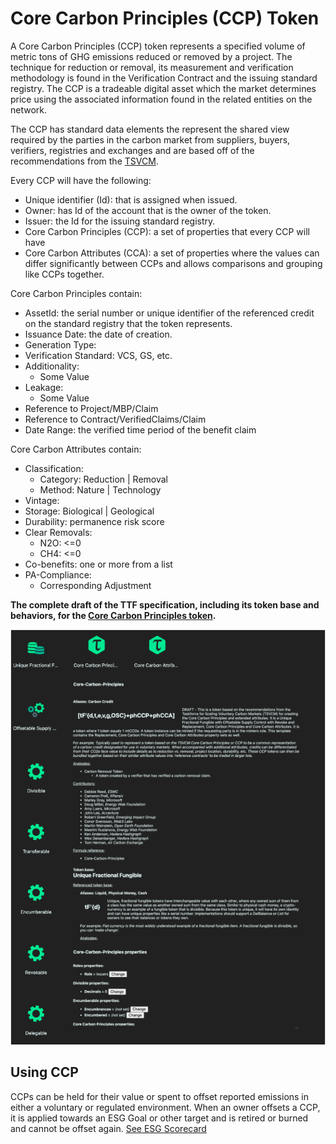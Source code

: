 # Core Carbon Principles (CCP) Token

A Core Carbon Principles (CCP) token represents a specified volume of metric tons of GHG emissions reduced or removed by a project. The technique for reduction or removal, its measurement and verification methodology is found in the Verification Contract and the issuing standard registry. The CCP is a tradeable digital asset which the market determines price using the associated information found in the related entities on the network.

The CCP has standard data elements the represent the shared view required by the parties in the carbon market from suppliers, buyers, verifiers, registries and exchanges and are based off of the recommendations from the [TSVCM](https://www.iif.com/tsvcm).

Every CCP will have the following:

- Unique identifier (Id): that is assigned when issued.
- Owner: has Id of the account that is the owner of the token.
- Issuer: the Id for the issuing standard registry.
- Core Carbon Principles (CCP): a set of properties that every CCP will have
- Core Carbon Attributes (CCA): a set of properties where the values can differ significantly between CCPs and allows comparisons and grouping like CCPs together.

Core Carbon Principles contain:

- AssetId: the serial number or unique identifier of the referenced credit on the standard registry that the token represents.
- Issuance Date: the date of creation.
- Generation Type:
- Verification Standard: VCS, GS, etc.
- Additionality:
  - Some Value
- Leakage:
  - Some Value
- Reference to Project/MBP/Claim
- Reference to Contract/VerifiedClaims/Claim
- Date Range: the verified time period of the benefit claim

Core Carbon Attributes contain:

- Classification:
  - Category: Reduction | Removal
  - Method: Nature | Technology
- Vintage:
- Storage: Biological | Geological
- Durability: permanence risk score
- Clear Removals:
  - N2O: <=0
  - CH4: <=0
- Co-benefits: one or more from a list
- PA-Compliance:
  - Corresponding Adjustment

**The complete draft of the TTF specification, including its token base and behaviors, for the [Core Carbon Principles token](https://github.com/InterWorkAlliance/TTF/tree/master/artifacts/token-templates/specifications/Core-Carbon-Principles/latest).**

![CCP-TTF](../images/ccp-ttf.png)

## Using CCP

CCPs can be held for their value or spent to offset reported emissions in either a voluntary or regulated environment. When an owner offsets a CCP, it is applied towards an ESG Goal or other target and is retired or burned and cannot be offset again. [See ESG Scorecard](../emissions/ESG-Scorecard.md)
